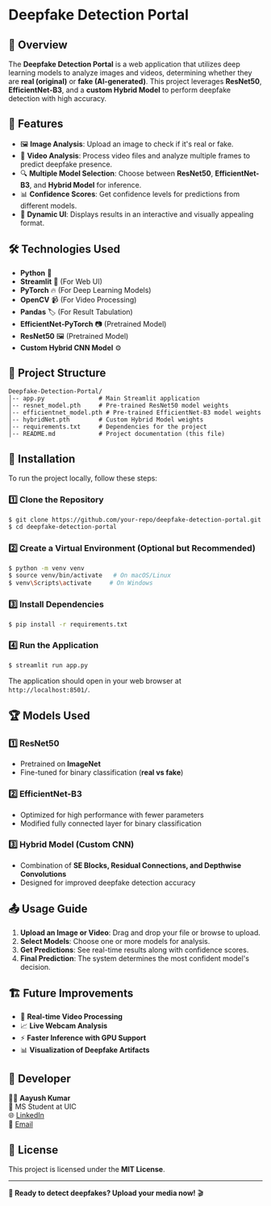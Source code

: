 # Deepfake Detection Portal

## 📌 Overview
The **Deepfake Detection Portal** is a web application that utilizes deep learning models to analyze images and videos, determining whether they are **real (original)** or **fake (AI-generated)**. This project leverages **ResNet50**, **EfficientNet-B3**, and a **custom Hybrid Model** to perform deepfake detection with high accuracy.

## 🚀 Features
- 🖼️ **Image Analysis**: Upload an image to check if it's real or fake.
- 🎥 **Video Analysis**: Process video files and analyze multiple frames to predict deepfake presence.
- 🔍 **Multiple Model Selection**: Choose between **ResNet50**, **EfficientNet-B3**, and **Hybrid Model** for inference.
- 📊 **Confidence Scores**: Get confidence levels for predictions from different models.
- 🎨 **Dynamic UI**: Displays results in an interactive and visually appealing format.

## 🛠️ Technologies Used
- **Python** 🐍
- **Streamlit** 🎨 (For Web UI)
- **PyTorch** 🔥 (For Deep Learning Models)
- **OpenCV** 📹 (For Video Processing)
- **Pandas** 🏷️ (For Result Tabulation)
- **EfficientNet-PyTorch** 📷 (Pretrained Model)
- **ResNet50** 🖼️ (Pretrained Model)
- **Custom Hybrid CNN Model** ⚙️

## 📂 Project Structure
```
Deepfake-Detection-Portal/
│-- app.py               # Main Streamlit application
│-- resnet_model.pth     # Pre-trained ResNet50 model weights
│-- efficientnet_model.pth # Pre-trained EfficientNet-B3 model weights
│-- hybridNet.pth        # Custom Hybrid Model weights
│-- requirements.txt     # Dependencies for the project
│-- README.md            # Project documentation (this file)
```

## 🔧 Installation
To run the project locally, follow these steps:

### 1️⃣ Clone the Repository
```sh
$ git clone https://github.com/your-repo/deepfake-detection-portal.git
$ cd deepfake-detection-portal
```

### 2️⃣ Create a Virtual Environment (Optional but Recommended)
```sh
$ python -m venv venv
$ source venv/bin/activate   # On macOS/Linux
$ venv\Scripts\activate     # On Windows
```

### 3️⃣ Install Dependencies
```sh
$ pip install -r requirements.txt
```

### 4️⃣ Run the Application
```sh
$ streamlit run app.py
```

The application should open in your web browser at `http://localhost:8501/`.

## 🏆 Models Used
### 1️⃣ **ResNet50**
- Pretrained on **ImageNet**
- Fine-tuned for binary classification (**real vs fake**)

### 2️⃣ **EfficientNet-B3**
- Optimized for high performance with fewer parameters
- Modified fully connected layer for binary classification

### 3️⃣ **Hybrid Model** (Custom CNN)
- Combination of **SE Blocks, Residual Connections, and Depthwise Convolutions**
- Designed for improved deepfake detection accuracy

## 📤 Usage Guide
1. **Upload an Image or Video**: Drag and drop your file or browse to upload.
2. **Select Models**: Choose one or more models for analysis.
3. **Get Predictions**: See real-time results along with confidence scores.
4. **Final Prediction**: The system determines the most confident model's decision.

## 🏗️ Future Improvements
- 🔄 **Real-time Video Processing**
- 📈 **Live Webcam Analysis**
- ⚡ **Faster Inference with GPU Support**
- 📊 **Visualization of Deepfake Artifacts**

## 📌 Developer
👨‍💻 **Aayush Kumar**  
📍 MS Student at UIC  
🌐 [LinkedIn](https://www.linkedin.com/in/aayushakumars/)  
📧 [Email](mailto:aayush@example.com)

## 📜 License
This project is licensed under the **MIT License**.

---
**🚀 Ready to detect deepfakes? Upload your media now!** 🎬
